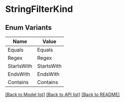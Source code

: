 # StringFilterKind

## Enum Variants

| Name | Value |
|---- | -----|
| Equals | Equals |
| Regex | Regex |
| StartsWith | StartsWith |
| EndsWith | EndsWith |
| Contains | Contains |


[[Back to Model list]](../README.md#documentation-for-models) [[Back to API list]](../README.md#documentation-for-api-endpoints) [[Back to README]](../README.md)


